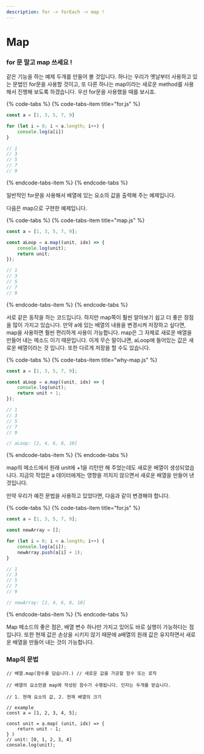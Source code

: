 ```yaml
---
description: for -> forEach -> map !
---
```


# Map

### for 문 말고 map 쓰세요 !

같은 기능을 하는 예제 두개를 만들어 볼 것입니다. 하나는 우리가 옛날부터 사용하고 있는 문법인 for문을 사용할 것이고, 또 다른 하나는 map이라는 새로운 method를 사용해서 진행해 보도록 하겠습니다. 우선 for문을 사용했을 때를 보시죠.

{% code-tabs %}
{% code-tabs-item title="for.js" %}
```javascript
const a = [1, 3, 5, 7, 9]

for (let i = 0; i < a.length; i++) {
    console.log(a[i])
}

// 1
// 3
// 5
// 7
// 9
```
{% endcode-tabs-item %}
{% endcode-tabs %}

일반적인 for문을 사용해서 배열에 있는 요소의 값을 출력해 주는 예제입니다.

다음은 map으로 구현한 예제입니다.

{% code-tabs %}
{% code-tabs-item title="map.js" %}
```javascript
const a = [1, 3, 5, 7, 9];

const aLoop = a.map((unit, idx) => {
    console.log(unit);
    return unit;
});

// 1
// 3
// 5
// 7
// 9

```
{% endcode-tabs-item %}
{% endcode-tabs %}

서로 같은 동작을 하는 코드입니다. 하지만 map쪽이 훨씬 알아보기 쉽고 더 좋은 장점을 많이 가지고 있습니다. 만약 a에 있는 배열의 내용을 변경시켜 저장하고 싶다면, map을 사용하면 훨씬 편리하게 사용이 가능합니다. map은 그 자체로 새로운 배열을 만들어 내는 메소드 이기 때문입니다. 이게 무슨 말이냐면, aLoop에 들어있는 값은 새로운 배열이라는 것 입니다. 또한 다르게 저장을 할 수도 있습니다.

{% code-tabs %}
{% code-tabs-item title="why-map.js" %}
```javascript
const a = [1, 3, 5, 7, 9];

const aLoop = a.map((unit, idx) => {
    console.log(unit);
    return unit + 1;
});

// 1
// 3
// 5
// 7
// 9

// aLoop: [2, 4, 6, 8, 10]

```
{% endcode-tabs-item %}
{% endcode-tabs %}

map의 메소드에서 원래 unit에 +1을 리턴만 해 주었는데도 새로운 배열이 생성되었습니다. 지금의 작업은 a 데이터에게는 영향을 끼치지 않으면서 새로운 배열을 만들어 낸 것입니다.

만약 우리가 예전 문법을 사용하고 있었다면, 다음과 같이 변경해야 합니다.

{% code-tabs %}
{% code-tabs-item title="for.js" %}
```javascript
const a = [1, 3, 5, 7, 9];

const newArray = [];

for (let i = 0; i < a.length; i++) {
    console.log(a[i]);
    newArray.push(a[i] + 1);
}

// 1
// 3
// 5
// 7
// 9

// newArray: [2, 4, 6, 8, 10]

```
{% endcode-tabs-item %}
{% endcode-tabs %}

Map 메소드의 좋은 점은, 배열 변수 하나만 가지고 있어도 바로 실행이 가능하다는 점 입니다. 또한 현재 값은 손상을 시키지 않기 때문에 a배열의 원래 값은 유지하면서 새로운 배열을 만들어 내는 것이 가능합니다.

### Map의 문법

```text
// 배열.map(함수를 담습니다.) // 새로운 값을 가공할 함수 또는 로직

// 배열의 요소만큼 map에 작성된 함수가 수행됩니다. 인자는 두개를 받습니다.

// 1. 현재 요소의 값, 2. 현재 배열의 크기

// example
const a = [1, 2, 3, 4, 5];

const unit = a.map( (unit, idx) => {
    return unit - 1;
} )
// unit: [0, 1, 2, 3, 4] 
console.log(unit);
```

